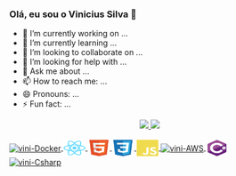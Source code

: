 ### Olá, eu sou o Vinicius Silva 👋

- 🔭 I’m currently working on ...
- 🌱 I’m currently learning ...
- 👯 I’m looking to collaborate on ...
- 🤔 I’m looking for help with ...
- 💬 Ask me about ...
- 📫 How to reach me: ...
- 😄 Pronouns: ...
- ⚡ Fun fact: ...


<div align="center">
  <a href="https://github.com/viniciusconceicao">
  <img height="180em" src="https://github-readme-stats.vercel.app/api?username=viniciusconceicao&show_icons=true&theme=dracula&include_all_commits=true&count_private=true"/>
  <img height="180em" src="https://github-readme-stats.vercel.app/api/top-langs/?username=viniciusconceicao&layout=compact&langs_count=7&theme=dracula"/>
</div>
  
  
  
  <div style="display: inline_block"><br>
    
  <img align="center" alt="vini-Docker" height="30" width="40" src="https://cdn.jsdelivr.net/gh/devicons/devicon/icons/docker/docker-original-wordmark.svg">
    
  <img align="center" alt="vini-React" height="30" width="40" src="https://raw.githubusercontent.com/devicons/devicon/master/icons/react/react-original.svg">
    
  <img align="center" alt="vini-HTML" height="30" width="40" src="https://raw.githubusercontent.com/devicons/devicon/master/icons/html5/html5-original.svg">
    
  <img align="center" alt="vini-CSS" height="30" width="40" src="https://raw.githubusercontent.com/devicons/devicon/master/icons/css3/css3-original.svg">
    
  <img align="center" alt="vini-Js" height="30" width="40" src="https://raw.githubusercontent.com/devicons/devicon/master/icons/javascript/javascript-plain.svg">
    
  <img align="center" alt="vini-AWS" height="30" width="40" src="https://cdn.jsdelivr.net/gh/devicons/devicon/icons/amazonwebservices/amazonwebservices-original.svg">
    
  <img align="center" alt="vini-Csharp" height="30" width="40" src="https://raw.githubusercontent.com/devicons/devicon/master/icons/csharp/csharp-original.svg">
</div>
  
  <img align="center" alt="vini-Csharp" height="30" width="40" src="cdn.jsdelivr.net/gh/devicons/devicon/icons/spring/spring-original.svg">
</div>
